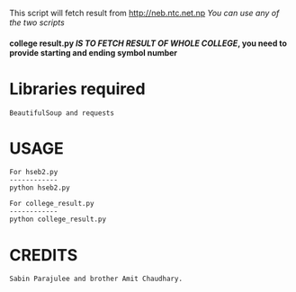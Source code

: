 This script will fetch result from http://neb.ntc.net.np
*You can use any of the two scripts*
#### college result.py *IS TO FETCH RESULT OF WHOLE COLLEGE*, you need to provide starting and ending symbol number

Libraries required
============
	BeautifulSoup and requests

USAGE
===========
	
	For hseb2.py
	------------
	python hseb2.py

	For college_result.py
	------------
	python college_result.py

CREDITS
===========
	Sabin Parajulee and brother Amit Chaudhary.
	
